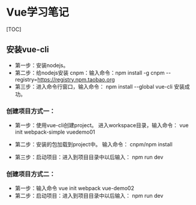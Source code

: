 # Vue学习笔记

[TOC]

## 安装vue-cli

- 第一步：安装nodejs。
- 第二步：给nodejs安装 cnpm：输入命令：npm install -g cnpm --registry=https://registry.npm.taobao.org
- 第三步：进入命令行窗口，输入命令： npm install --global vue-cli  安装成功。

### 创建项目方式一：

- 第一步：使用vue-cli创建project。  进入workspace目录，输入命令：  vue init webpack-simple vuedemo01
- 第二步：安装的包加载到project中。 输入命令： cnpm/npm install

- 第三步：启动项目：进入到项目目录中以后输入： npm  run  dev

### 创建项目方式二：

- 第一步：输入命令   vue init webpack vue-demo02
- 第二步：启动项目：进入到项目目录中以后输入： npm  run  dev















